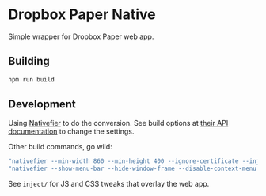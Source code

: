 
# Dropbox Paper Native

Simple wrapper for Dropbox Paper web app.

## Building

```bash
npm run build
```

## Development

Using [Nativefier](https://www.npmjs.com/package/nativefier) to do the conversion. See build options at [their API documentation](https://github.com/jiahaog/nativefier/blob/development/docs/api.md) to change the settings.

Other build commands, go wild:

```bash
"nativefier --min-width 860 --min-height 400 --ignore-certificate --inject \"./inject/local.js\" --inject \"./inject/local.css\" --name \"Dropbox Paper\" --user-agent \"Mozilla/5.0 (Macintosh; Intel Mac OS X 10_12_3) AppleWebKit/537.36 (KHTML, like Gecko) Chrome/56.0.2924.76 Safari/537.36\" \"https://paper.dropbox.com/\" \"build\""
"nativefier --show-menu-bar --hide-window-frame --disable-context-menu --disable-dev-tools --ignore-certificate --inject \"./inject/local.js\" --inject \"./inject/local.css\" --name \"Dropbox Paper\" \"https://paper.dropbox.com/\" \"build\""
```

See `inject/` for JS and CSS tweaks that overlay the web app.
